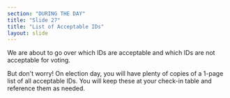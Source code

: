 ```yaml
---
section: "DURING THE DAY"
title: "Slide 27"
title: "List of Acceptable IDs"
layout: slide
---
```


We are about to go over which IDs are acceptable and which IDs are not acceptable for voting.

But don't worry! On election day, you will have plenty of copies of a 1-page list of all acceptable IDs. You will keep these at your check-in table and reference them as needed.